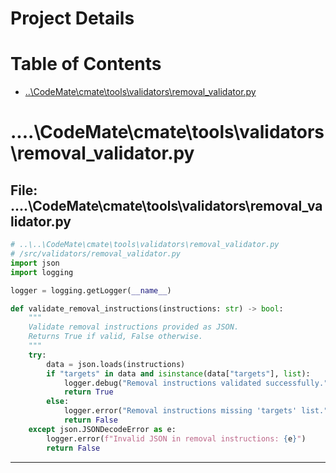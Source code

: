 # Project Details

# Table of Contents
- [..\CodeMate\cmate\tools\validators\removal_validator.py](#-CodeMate-cmate-tools-validators-removal_validatorpy)


# ..\..\CodeMate\cmate\tools\validators\removal_validator.py
## File: ..\..\CodeMate\cmate\tools\validators\removal_validator.py

```py
# ..\..\CodeMate\cmate\tools\validators\removal_validator.py
# /src/validators/removal_validator.py
import json
import logging

logger = logging.getLogger(__name__)

def validate_removal_instructions(instructions: str) -> bool:
    """
    Validate removal instructions provided as JSON.
    Returns True if valid, False otherwise.
    """
    try:
        data = json.loads(instructions)
        if "targets" in data and isinstance(data["targets"], list):
            logger.debug("Removal instructions validated successfully.")
            return True
        else:
            logger.error("Removal instructions missing 'targets' list.")
            return False
    except json.JSONDecodeError as e:
        logger.error(f"Invalid JSON in removal instructions: {e}")
        return False

```

---

